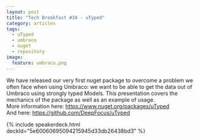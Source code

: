 ```yaml
---
layout: post
title: "Tech Breakfast #34 - uTyped"
category: articles
tags: 
  - uTyped
  - umbraco
  - nuget
  - repository
image:
  feature: umbraco.png
---
```


We have released our very first nuget package to overcome a problem we often face when using Umbraco: we want to be able to get the data out of Umbraco using strongly typed Models. This presentation covers the mechanics of the package as well as an example of usage.  
More information here: <https://www.nuget.org/packages/uTyped>  
And here: <https://github.com/DeepFocus/uTyped>	

{% include speakerdeck.html deckId="5e60060695094215945d33db26438bd3" %}